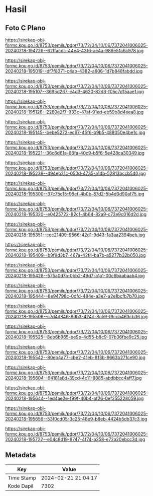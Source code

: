 # Hasil

## Foto C Plano

https://sirekap-obj-formc.kpu.go.id/8753/pemilu/pdpr/73/72/04/10/06/7372041006025-20240218-194726--62ffacdc-44e4-43f6-ae4a-989e51a6c978.jpg

https://sirekap-obj-formc.kpu.go.id/8753/pemilu/pdpr/73/72/04/10/06/7372041006025-20240218-195019--df7f8371-c4ab-4382-a606-1d7b848fabdd.jpg

https://sirekap-obj-formc.kpu.go.id/8753/pemilu/pdpr/73/72/04/10/06/7372041006025-20240218-195107--3695d267-e4d3-4620-82d3-f05c7d15aae1.jpg

https://sirekap-obj-formc.kpu.go.id/8753/pemilu/pdpr/73/72/04/10/06/7372041006025-20240218-195126--2260e2f7-933c-47af-91ed-eb59b8d4eea8.jpg

https://sirekap-obj-formc.kpu.go.id/8753/pemilu/pdpr/73/72/04/10/06/7372041006025-20240218-195145--bebe5272-ec67-45f6-b9b5-488050e4be1c.jpg

https://sirekap-obj-formc.kpu.go.id/8753/pemilu/pdpr/73/72/04/10/06/7372041006025-20240218-195221--36c6d61a-66fa-40c9-b5f6-5e428ca30349.jpg

https://sirekap-obj-formc.kpu.go.id/8753/pemilu/pdpr/73/72/04/10/06/7372041006025-20240218-195239--494eb21c-050d-4735-a14b-52813bccb540.jpg

https://sirekap-obj-formc.kpu.go.id/8753/pemilu/pdpr/73/72/04/10/06/7372041006025-20240218-195300--37c75e15-96ef-4b0b-87d2-5b4d0d90af75.jpg

https://sirekap-obj-formc.kpu.go.id/8753/pemilu/pdpr/73/72/04/10/06/7372041006025-20240218-195320--e0425722-82c1-4b64-82a9-c73e9c016d2d.jpg

https://sirekap-obj-formc.kpu.go.id/8753/pemilu/pdpr/73/72/04/10/06/7372041006025-20240218-195351--cec21409-9566-42d1-9d43-1a3aa2394beb.jpg

https://sirekap-obj-formc.kpu.go.id/8753/pemilu/pdpr/73/72/04/10/06/7372041006025-20240218-195409--b9f9d3b7-467a-42f4-ba7b-a5277b32b050.jpg

https://sirekap-obj-formc.kpu.go.id/8753/pemilu/pdpr/73/72/04/10/06/7372041006025-20240218-195428--575a0d7a-0bb2-49d7-a1a1-00c6baabaab4.jpg

https://sirekap-obj-formc.kpu.go.id/8753/pemilu/pdpr/73/72/04/10/06/7372041006025-20240218-195444--8e94798c-0dfd-484e-a3e7-a2e1bcfb7b70.jpg

https://sirekap-obj-formc.kpu.go.id/8753/pemilu/pdpr/73/72/04/10/06/7372041006025-20240218-195506--c7d4d846-8db3-424d-8c59-f9ccb463cb36.jpg

https://sirekap-obj-formc.kpu.go.id/8753/pemilu/pdpr/73/72/04/10/06/7372041006025-20240218-195525--8eb6b965-be9b-4d55-b8c9-07b36fbe9c25.jpg

https://sirekap-obj-formc.kpu.go.id/8753/pemilu/pdpr/73/72/04/10/06/7372041006025-20240218-195542--80eb4a77-cbe2-41eb-813b-9663b271ce90.jpg

https://sirekap-obj-formc.kpu.go.id/8753/pemilu/pdpr/73/72/04/10/06/7372041006025-20240218-195604--64181a6d-39cd-4c11-8885-abdbbcc4aff7.jpg

https://sirekap-obj-formc.kpu.go.id/8753/pemilu/pdpr/73/72/04/10/06/7372041006025-20240218-195644--1ed4ae2e-f99f-40b4-af26-0ef255228059.jpg

https://sirekap-obj-formc.kpu.go.id/8753/pemilu/pdpr/73/72/04/10/06/7372041006025-20240218-195656--53f0cd05-3c25-48e9-b8eb-4424b5db37c3.jpg

https://sirekap-obj-formc.kpu.go.id/8753/pemilu/pdpr/73/72/04/10/06/7372041006025-20240218-195722--e04c8d19-8747-4f74-a258-e72a20ebcc3d.jpg


## Metadata

| Key        | Value               |
| ---------- | ------------------- |
| Time Stamp | 2024-02-21 21:04:17 |
| Kode Dapil | 7302                |



